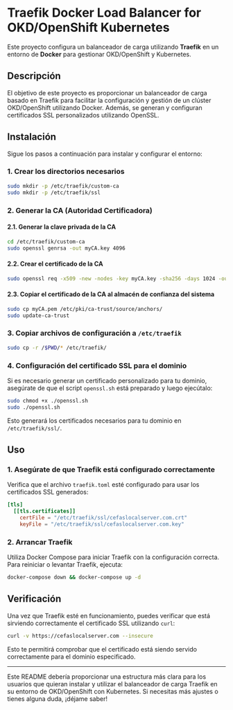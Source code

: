 
# Traefik Docker Load Balancer for OKD/OpenShift Kubernetes

Este proyecto configura un balanceador de carga utilizando **Traefik** en un entorno de **Docker** para gestionar OKD/OpenShift y Kubernetes.

## Descripción

El objetivo de este proyecto es proporcionar un balanceador de carga basado en Traefik para facilitar la configuración y gestión de un clúster OKD/OpenShift utilizando Docker. Además, se generan y configuran certificados SSL personalizados utilizando OpenSSL.

## Instalación

Sigue los pasos a continuación para instalar y configurar el entorno:

### 1. Crear los directorios necesarios

```bash
sudo mkdir -p /etc/traefik/custom-ca
sudo mkdir -p /etc/traefik/ssl
```

### 2. Generar la CA (Autoridad Certificadora)

#### 2.1. Generar la clave privada de la CA

```bash
cd /etc/traefik/custom-ca
sudo openssl genrsa -out myCA.key 4096
```

#### 2.2. Crear el certificado de la CA

```bash
sudo openssl req -x509 -new -nodes -key myCA.key -sha256 -days 1024 -out myCA.pem -subj "/CN=MyCustomCA"
```

#### 2.3. Copiar el certificado de la CA al almacén de confianza del sistema

```bash
sudo cp myCA.pem /etc/pki/ca-trust/source/anchors/
sudo update-ca-trust
```

### 3. Copiar archivos de configuración a `/etc/traefik`

```bash
sudo cp -r /$PWD/* /etc/traefik/
```

### 4. Configuración del certificado SSL para el dominio

Si es necesario generar un certificado personalizado para tu dominio, asegúrate de que el script `openssl.sh` está preparado y luego ejecútalo:

```bash
sudo chmod +x ./openssl.sh
sudo ./openssl.sh
```

Esto generará los certificados necesarios para tu dominio en `/etc/traefik/ssl/`.

## Uso

### 1. Asegúrate de que Traefik está configurado correctamente

Verifica que el archivo `traefik.toml` esté configurado para usar los certificados SSL generados:

```toml
[tls]
  [[tls.certificates]]
    certFile = "/etc/traefik/ssl/cefaslocalserver.com.crt"
    keyFile = "/etc/traefik/ssl/cefaslocalserver.com.key"
```

### 2. Arrancar Traefik

Utiliza Docker Compose para iniciar Traefik con la configuración correcta. Para reiniciar o levantar Traefik, ejecuta:

```bash
docker-compose down && docker-compose up -d
```

## Verificación

Una vez que Traefik esté en funcionamiento, puedes verificar que está sirviendo correctamente el certificado SSL utilizando `curl`:

```bash
curl -v https://cefaslocalserver.com --insecure
```

Esto te permitirá comprobar que el certificado está siendo servido correctamente para el dominio especificado.

---

Este README debería proporcionar una estructura más clara para los usuarios que quieran instalar y utilizar el balanceador de carga Traefik en su entorno de OKD/OpenShift con Kubernetes. Si necesitas más ajustes o tienes alguna duda, ¡déjame saber!
